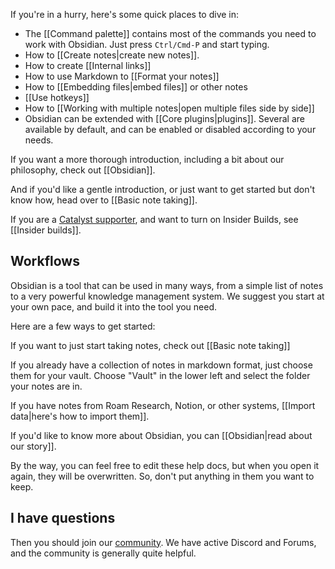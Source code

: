 If you're in a hurry, here's some quick places to dive in:

- The [[Command palette]] contains most of the commands you need to work with Obsidian. Just press `Ctrl/Cmd-P` and start typing.
- How to [[Create notes|create new notes]].
- How to create [[Internal links]]
- How to use Markdown to [[Format your notes]]
- How to [[Embedding files|embed files]] or other notes
- [[Use hotkeys]]
- How to [[Working with multiple notes|open multiple files side by side]]
- Obsidian can be extended with [[Core plugins|plugins]]. Several are available by default, and can be enabled or disabled according to your needs.

If you want a more thorough introduction, including a bit about our philosophy, check out [[Obsidian]].

And if you'd like a gentle introduction, or just want to get started but don't know how, head over to [[Basic note taking]].

If you are a [Catalyst supporter](https://obsidian.md/pricing), and want to turn on Insider Builds, see [[Insider builds]].

## Workflows

Obsidian is a tool that can be used in many ways, from a simple list of notes to a very powerful knowledge management system. We suggest you start at your own pace, and build it into the tool you need.

Here are a few ways to get started:

If you want to just start taking notes, check out [[Basic note taking]]

If you already have a collection of notes in markdown format, just choose them for your vault. Choose "Vault" in the lower left and select the folder your notes are in.

If you have notes from Roam Research, Notion, or other systems, [[Import data|here's how to import them]].

If you'd like to know more about Obsidian, you can [[Obsidian|read about our story]].

By the way, you can feel free to edit these help docs, but when you open it again, they will be overwritten. So, don't put anything in them you want to keep.

## I have questions

Then you should join our [community](https://obsidian.md/community). We have active Discord and Forums, and the community is generally quite helpful.

